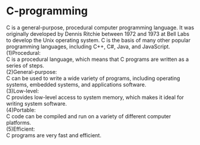 # C-programming

C is a general-purpose, procedural computer programming language. It was originally developed by Dennis Ritchie between 1972 and 1973 at Bell Labs to develop the Unix operating system. C is the basis of many other popular programming languages, including C++, C#, Java, and JavaScript.
<be>
(1)Procedural:
<br>
C is a procedural language, which means that C programs are written as a series of steps.
<br>
(2)General-purpose:
<br>
C can be used to write a wide variety of programs, including operating systems, embedded systems, and applications software.
<br>
(3)Low-level:
<br>
C provides low-level access to system memory, which makes it ideal for writing system software.
<br>
(4)Portable:
<br>
C code can be compiled and run on a variety of different computer platforms.
<br>
(5)Efficient:
<br>
C programs are very fast and efficient.
